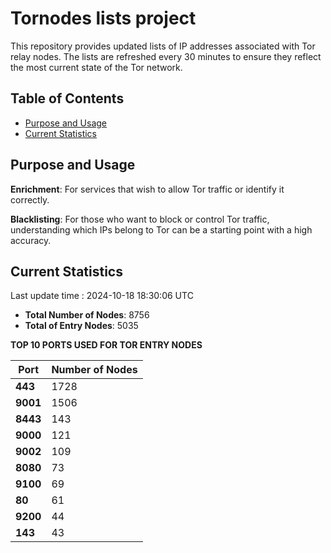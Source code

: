 # Tornodes lists project

This repository provides updated lists of IP addresses associated with Tor relay nodes. The lists are refreshed every 30 minutes to ensure they reflect the most current state of the Tor network.

## Table of Contents

- [Purpose and Usage](#purpose-and-usage)
- [Current Statistics](#current-statistics)


## Purpose and Usage

**Enrichment**: For services that wish to allow Tor traffic or identify it correctly.

**Blacklisting**: For those who want to block or control Tor traffic, understanding which IPs belong to Tor can be a starting point with a high accuracy.

## Current Statistics

Last update time : 2024-10-18 18:30:06 UTC

- **Total Number of Nodes**: 8756
- **Total of Entry Nodes**: 5035

**TOP 10 PORTS USED FOR TOR ENTRY NODES**

| **Port** | **Number of Nodes** |
|------|-----------------|
| **443**   | 1728  |
| **9001**   | 1506  |
| **8443**   | 143  |
| **9000**   | 121  |
| **9002**   | 109  |
| **8080**   | 73  |
| **9100**   | 69  |
| **80**   | 61  |
| **9200**   | 44  |
| **143**   | 43  |

